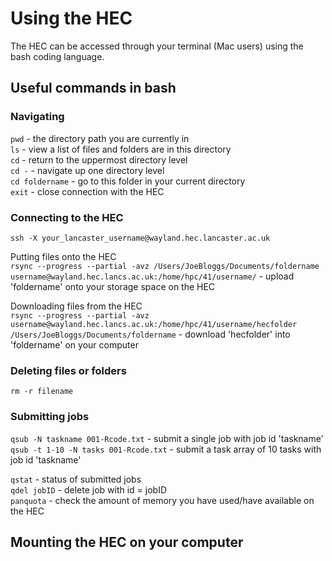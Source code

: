 # Using the HEC
The HEC can be accessed through your terminal (Mac users) using the bash coding language.

## Useful commands in bash
### Navigating
```pwd``` - the directory path you are currently in \
```ls``` - view a list of files and folders are in this directory\
```cd``` - return to the uppermost directory level\
```cd -``` - navigate up one directory level\
```cd foldername``` - go to this folder in your current directory\
```exit``` - close connection with the HEC

### Connecting to the HEC
```ssh -X your_lancaster_username@wayland.hec.lancaster.ac.uk```

Putting files onto the HEC\
```rsync --progress --partial -avz /Users/JoeBloggs/Documents/foldername username@wayland.hec.lancs.ac.uk:/home/hpc/41/username/``` - upload 'foldername' onto your storage space on the HEC

Downloading files from the HEC\
```rsync --progress --partial -avz username@wayland.hec.lancs.ac.uk:/home/hpc/41/username/hecfolder /Users/JoeBloggs/Documents/foldername``` - download 'hecfolder' into 'foldername' on your computer

### Deleting files or folders
```rm -r filename``` 

### Submitting jobs
```qsub -N taskname 001-Rcode.txt``` - submit a single job with job id 'taskname'\
```qsub -t 1-10 -N tasks 001-Rcode.txt``` - submit a task array of 10 tasks with job id 'taskname'

```qstat``` - status of submitted jobs\
```qdel jobID``` - delete job with id = jobID\
```panquota``` - check the amount of memory you have used/have available on the HEC

## Mounting the HEC on your computer
